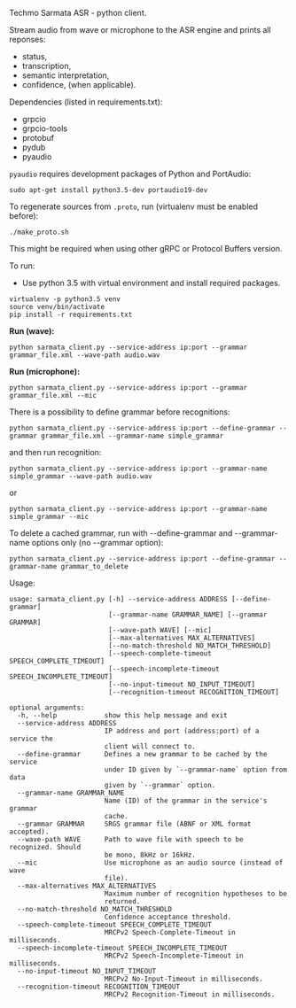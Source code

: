Techmo Sarmata ASR - python client.

Stream audio from wave or microphone to the ASR engine and prints all reponses:
 - status, 
 - transcription, 
 - semantic interpretation, 
 - confidence,
(when applicable).

Dependencies (listed in requirements.txt):
 - grpcio
 - grpcio-tools
 - protobuf
 - pydub
 - pyaudio

`pyaudio` requires development packages of Python and PortAudio:
```
sudo apt-get install python3.5-dev portaudio19-dev
```

To regenerate sources from `.proto`, run (virtualenv must be enabled before):
```
./make_proto.sh
```
This might be required when using other gRPC or Protocol Buffers version.

To run:
 - Use python 3.5 with virtual environment and install required packages.
```
virtualenv -p python3.5 venv
source venv/bin/activate
pip install -r requirements.txt
```


**Run (wave):**
```
python sarmata_client.py --service-address ip:port --grammar grammar_file.xml --wave-path audio.wav
```
 
**Run (microphone):**
```
python sarmata_client.py --service-address ip:port --grammar grammar_file.xml --mic
```
 
There is a possibility to define grammar before recognitions:
```
python sarmata_client.py --service-address ip:port --define-grammar --grammar grammar_file.xml --grammar-name simple_grammar
```
and then run recognition:
```
python sarmata_client.py --service-address ip:port --grammar-name simple_grammar --wave-path audio.wav
```
or
```
python sarmata_client.py --service-address ip:port --grammar-name simple_grammar --mic
```

To delete a cached grammar, run with --define-grammar and --grammar-name options only (no --grammar option):
```
python sarmata_client.py --service-address ip:port --define-grammar --grammar-name grammar_to_delete
```

Usage:
```
usage: sarmata_client.py [-h] --service-address ADDRESS [--define-grammar]
                         [--grammar-name GRAMMAR_NAME] [--grammar GRAMMAR]
                         [--wave-path WAVE] [--mic]
                         [--max-alternatives MAX_ALTERNATIVES]
                         [--no-match-threshold NO_MATCH_THRESHOLD]
                         [--speech-complete-timeout SPEECH_COMPLETE_TIMEOUT]
                         [--speech-incomplete-timeout SPEECH_INCOMPLETE_TIMEOUT]
                         [--no-input-timeout NO_INPUT_TIMEOUT]
                         [--recognition-timeout RECOGNITION_TIMEOUT]

optional arguments:
  -h, --help            show this help message and exit
  --service-address ADDRESS
                        IP address and port (address:port) of a service the
                        client will connect to.
  --define-grammar      Defines a new grammar to be cached by the service
                        under ID given by `--grammar-name` option from data
                        given by `--grammar` option.
  --grammar-name GRAMMAR_NAME
                        Name (ID) of the grammar in the service's grammar
                        cache.
  --grammar GRAMMAR     SRGS grammar file (ABNF or XML format accepted).
  --wave-path WAVE      Path to wave file with speech to be recognized. Should
                        be mono, 8kHz or 16kHz.
  --mic                 Use microphone as an audio source (instead of wave
                        file).
  --max-alternatives MAX_ALTERNATIVES
                        Maximum number of recognition hypotheses to be
                        returned.
  --no-match-threshold NO_MATCH_THRESHOLD
                        Confidence acceptance threshold.
  --speech-complete-timeout SPEECH_COMPLETE_TIMEOUT
                        MRCPv2 Speech-Complete-Timeout in milliseconds.
  --speech-incomplete-timeout SPEECH_INCOMPLETE_TIMEOUT
                        MRCPv2 Speech-Incomplete-Timeout in milliseconds.
  --no-input-timeout NO_INPUT_TIMEOUT
                        MRCPv2 No-Input-Timeout in milliseconds.
  --recognition-timeout RECOGNITION_TIMEOUT
                        MRCPv2 Recognition-Timeout in milliseconds.

```
